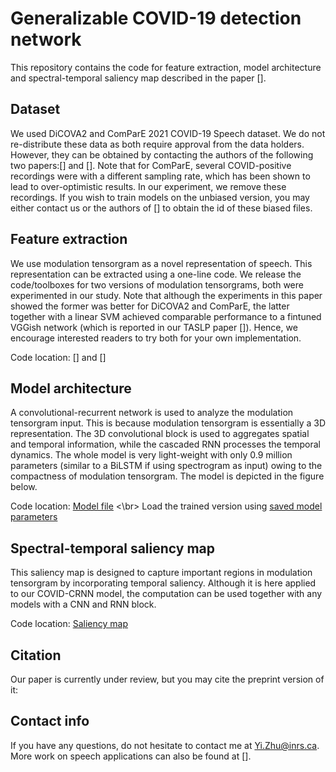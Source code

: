 # Generalizable COVID-19 detection network
This repository contains the code for feature extraction, model architecture and spectral-temporal saliency map described in the paper [].

## Dataset
We used DiCOVA2 and ComParE 2021 COVID-19 Speech dataset. We do not re-distribute these data as both require approval from the data holders. However, they can be obtained by contacting the authors of the following two papers:[] and [].
Note that for ComParE, several COVID-positive recordings were with a different sampling rate, which has been shown to lead to over-optimistic results. In our experiment, we remove these recordings. If you wish to train models on the unbiased version, you may either contact us or the authors of [] to obtain the id of these biased files.

## Feature extraction
We use modulation tensorgram as a novel representation of speech. This representation can be extracted using a one-line code. We release the code/toolboxes for two versions of modulation tensorgrams, both were experimented in our study. Note that although the experiments in this paper showed the former was better for DiCOVA2 and ComParE, the latter together with a linear SVM achieved comparable performance to a fintuned VGGish network (which is reported in our TASLP paper []). Hence, we encourage interested readers to try both for your own implementation.

Code location: [] and []

## Model architecture
A convolutional-recurrent network is used to analyze the modulation tensorgram input. This is because modulation tensorgram is essentially a 3D representation. The 3D convolutional block is used to aggregates spatial and temporal information, while the cascaded RNN processes the temporal dynamics. The whole model is very light-weight with only 0.9 million parameters (similar to a BiLSTM if using spectrogram as input) owing to the compactness of modulation tensorgram. The model is depicted in the figure below.

Code location: [Model file](https://github.com/zhu00121/COVID-CRNN/blob/main/script/model.py) <\br>
Load the trained version using [saved model parameters](https://github.com/zhu00121/COVID-CRNN/blob/main/script/model.pt)

## Spectral-temporal saliency map
This saliency map is designed to capture important regions in modulation tensorgram by incorporating temporal saliency. Although it is here applied to our COVID-CRNN model, the computation can be used together with any models with a CNN and RNN block.

Code location: [Saliency map](https://github.com/zhu00121/COVID-CRNN/blob/main/script/generate_saliency.py)

## Citation
Our paper is currently under review, but you may cite the preprint version of it:

## Contact info
If you have any questions, do not hesitate to contact me at Yi.Zhu@inrs.ca. More work on speech applications can also be found at [].
